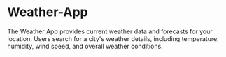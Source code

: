 # Weather-App
The Weather App provides current weather data and forecasts for your location. Users search for a city's weather details, including temperature, humidity, wind speed, and overall weather conditions.

